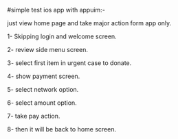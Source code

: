 #simple test ios app with appuim:-

just view home page and take major action form app only.

1- Skipping login and welcome screen.

2- review side menu screen.

3- select first item in urgent case to donate.

4- show payment screen.

5- select network option.

6- select amount option.

7- take pay action.

8- then it will be back to home screen.

 